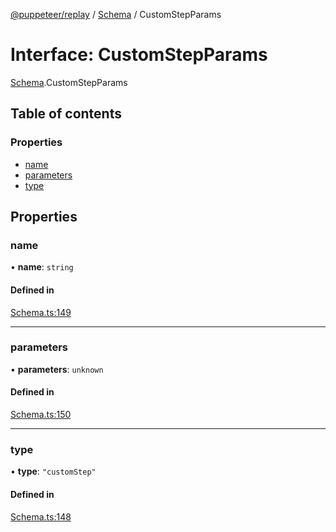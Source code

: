 [@puppeteer/replay](../README.md) / [Schema](../modules/Schema.md) / CustomStepParams

# Interface: CustomStepParams

[Schema](../modules/Schema.md).CustomStepParams

## Table of contents

### Properties

- [name](Schema.CustomStepParams.md#name)
- [parameters](Schema.CustomStepParams.md#parameters)
- [type](Schema.CustomStepParams.md#type)

## Properties

### name

• **name**: `string`

#### Defined in

[Schema.ts:149](https://github.com/puppeteer/replay/blob/main/src/Schema.ts#L149)

___

### parameters

• **parameters**: `unknown`

#### Defined in

[Schema.ts:150](https://github.com/puppeteer/replay/blob/main/src/Schema.ts#L150)

___

### type

• **type**: ``"customStep"``

#### Defined in

[Schema.ts:148](https://github.com/puppeteer/replay/blob/main/src/Schema.ts#L148)
